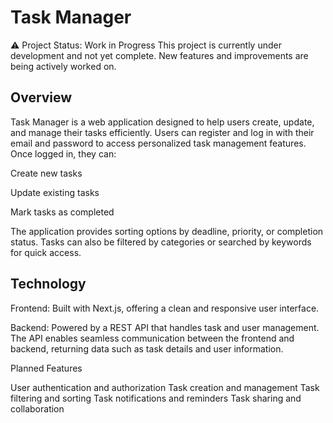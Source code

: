 # Task Manager

⚠️ Project Status: Work in Progress
This project is currently under development and not yet complete. New features and improvements are being actively worked on.

## Overview

Task Manager is a web application designed to help users create, update, and manage their tasks efficiently. Users can register and log in with their email and password to access personalized task management features. Once logged in, they can:

Create new tasks

Update existing tasks

Mark tasks as completed

The application provides sorting options by deadline, priority, or completion status. Tasks can also be filtered by categories or searched by keywords for quick access.

## Technology

Frontend: Built with Next.js, offering a clean and responsive user interface.

Backend: Powered by a REST API that handles task and user management. The API enables seamless communication between the frontend and backend, returning data such as task details and user information.

Planned Features

User authentication and authorization
Task creation and management
Task filtering and sorting
Task notifications and reminders 
Task sharing and collaboration 
